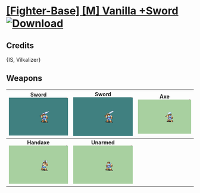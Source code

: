 # [\[Fighter-Base\] \[M\] Vanilla +Sword](./) [![Download](https://img.shields.io/badge/Download-%5BFighter--Base%5D%20%5BM%5D%20Vanilla%20+Sword-red)](https://minhaskamal.github.io/DownGit/#/home?url=https://github.com/Klokinator/FE-Repo/tree/main/Battle%20Animations/Infantry%20-%20(Axe)%20Fighters%20and%20Warriors/%5BFighter-Base%5D%20%5BM%5D%20Vanilla%20+Sword)
## Credits

{IS, Vilkalizer}

## Weapons

| <b>Sword</b><br/><img alt="Sword animation" src="./1.%20Sword%20(Hector)%20(Vilkalizer)/Sword.gif"/> | <b>Sword</b><br/><img alt="Sword animation" src="./1.%20Sword%20(Vilkalizer)/Sword.gif"/> | <b>Axe</b><br/><img alt="Axe animation" src="./3.%20Axe/Axe.gif"/> |
| :---: | :---: | :---: |
| <b>Handaxe</b><br/><img alt="Handaxe animation" src="./4.%20Handaxe/Handaxe.gif"/> | <b>Unarmed</b><br/><img alt="Unarmed animation" src="./8.%20Unarmed/Unarmed.gif"/> |
